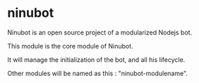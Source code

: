 # ninubot

Ninubot is an open source project of a modularized Nodejs bot.

This module is the core module of Ninubot.

It will manage the initialization of the bot, and all his lifecycle.

Other modules will be named as this : "ninubot-modulename".
